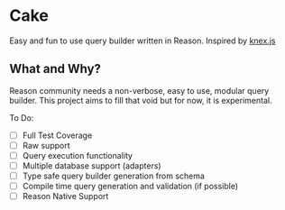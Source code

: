 # Cake
Easy and fun to use query builder written in Reason. Inspired by [knex.js](http://knexjs.org/)

## What and Why?
Reason community needs a non-verbose, easy to use, modular query builder. This project aims to fill that void but for now, it is experimental.

To Do:
- [ ] Full Test Coverage
- [ ] Raw support
- [ ] Query execution functionality
- [ ] Multiple database support (adapters)
- [ ] Type safe query builder generation from schema
- [ ] Compile time query generation and validation (if possible)
- [ ] Reason Native Support